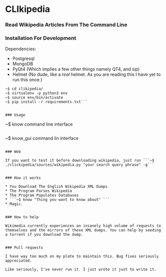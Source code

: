 # CLIkipedia

### Read Wikipedia Articles From The Command Line 

### Installation For Development

Dependencies:

* Postgresql
* MongoDB
* PyQt4 (Which implies a few other things namely QT4, and sip)
* Helmet (No dude, like a *real* helmet. As you are reading this I have yet to run this once.)


```~$ git clone https://github.com/knotech/clikipedia.git
~$ cd clikipedia/
~$ virtualenv -p python3 env
~$ source env/bin/activate
~$ pip install -r requirements.txt```


### Usage

```
~$ know command line interface
```

```
~$ know_gui command lin interface
```

### Web

If you want to test it before downloading wikipedia, just run ```~$ ./clickipedia/sources/wikipedia.py "your search query phrase" -g```


### How it works

* You Download The English Wikipedia XML Dumps
* The Program Parses Wikipedia
* The Program Populates Databases
* ```~$ know "Thing you want to know about" ```
* Magic.


### How to help

Wikimedia currently experiences an insanely high volume of requests to themselves and the mirrors of these XML dumps. You can help by seeding a torrent if you download the dump.


### Pull requests

I have way too much on my plate to maintain this. Bug fixes seriously appreciated.

Like seriously, I've never run it. I just wrote it just to write it.
